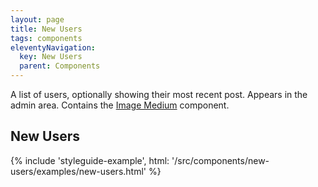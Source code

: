 ```yaml
---
layout: page
title: New Users
tags: components
eleventyNavigation:
  key: New Users
  parent: Components
---
```


A list of users, optionally showing their most recent post.
Appears in the admin area. Contains the
[Image Medium](/components/image-medium) component.

## New Users

{% include 'styleguide-example', html: '/src/components/new-users/examples/new-users.html' %}
